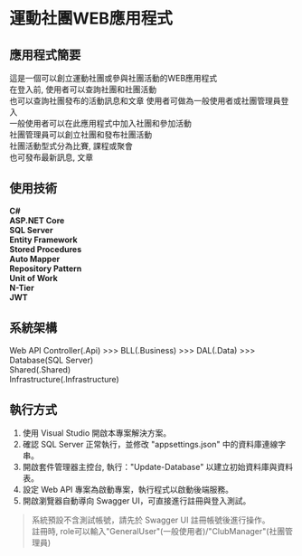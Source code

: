 # 運動社團WEB應用程式
  
## 應用程式簡要
這是一個可以創立運動社團或參與社團活動的WEB應用程式  
在登入前, 使用者可以查詢社團和社團活動  
也可以查詢社團發布的活動訊息和文章
使用者可做為一般使用者或社團管理員登入  
一般使用者可以在此應用程式中加入社團和參加活動    
社團管理員可以創立社團和發布社團活動  
社團活動型式分為比賽, 課程或聚會  
也可發布最新訊息, 文章  
  
## 使用技術  
**C#  
ASP.NET Core  
SQL Server  
Entity Framework  
Stored Procedures  
Auto Mapper  
Repository Pattern  
Unit of Work  
N-Tier  
JWT**  

## 系統架構  
Web API Controller(.Api)  >>>
BLL(.Business)  >>>
DAL(.Data)  >>>
Database(SQL Server)  
Shared(.Shared)  
Infrastructure(.Infrastructure)  

## 執行方式
1. 使用 Visual Studio 開啟本專案解決方案。  
2. 確認 SQL Server 正常執行，並修改 "appsettings.json" 中的資料庫連線字串。  
3. 開啟套件管理器主控台, 執行："Update-Database" 以建立初始資料庫與資料表。  
4. 設定 Web API 專案為啟動專案，執行程式以啟動後端服務。  
5. 開啟瀏覽器自動導向 Swagger UI，可直接進行註冊與登入測試。  
  
> 系統預設不含測試帳號，請先於 Swagger UI 註冊帳號後進行操作。  
> 註冊時, role可以輸入"GeneralUser"(一般使用者)/"ClubManager"(社團管理員)
